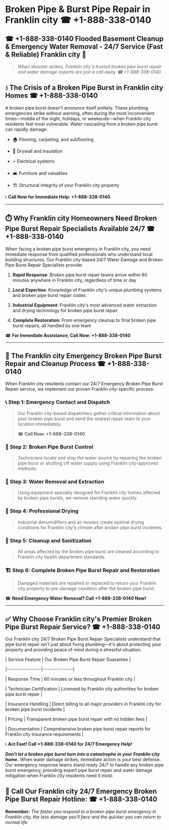 # Broken Pipe & Burst Pipe Repair in Franklin city ☎ +1-888-338-0140  
## ☎ +1-888-338-0140 Flooded Basement Cleanup & Emergency Water Removal - 24/7 Service (Fast & Reliable) Franklin city 🚨  

> *When disaster strikes, Franklin city's trusted broken pipe burst repair and water damage experts are just a call away ☎ +1-888-338-0140*  

## 💧 The Crisis of a Broken Pipe Burst in Franklin city Homes ☎ +1-888-338-0140  

A broken pipe burst doesn't announce itself politely. These plumbing emergencies strike without warning, often during the most inconvenient times—middle of the night, holidays, or weekends—when Franklin city residents feel most vulnerable. Water cascading from a broken pipe burst can rapidly damage:  

* 🏠 Flooring, carpeting, and subflooring  
* 🧱 Drywall and insulation  
* ⚡ Electrical systems  
* 🛋️ Furniture and valuables  
* 🏗️ Structural integrity of your Franklin city property  

📞 **Call Now for Immediate Help: +1-888-338-0140**  

---  

## ⏱️ Why Franklin city Homeowners Need Broken Pipe Burst Repair Specialists Available 24/7 ☎ +1-888-338-0140  

When facing a broken pipe burst emergency in Franklin city, you need immediate response from qualified professionals who understand local building structures. Our Franklin city-based 24/7 Water Damage and Broken Pipe Burst Repair Specialists provide:  

1. **Rapid Response**: Broken pipe burst repair teams arrive within 60 minutes anywhere in Franklin city, regardless of time or day  
2. **Local Expertise**: Knowledge of Franklin city's unique plumbing systems and broken pipe burst repair codes  
3. **Industrial Equipment**: Franklin city's most advanced water extraction and drying technology for broken pipe burst repair  
4. **Complete Restoration**: From emergency cleanup to final broken pipe burst repairs, all handled by one team  

☎ **For Immediate Assistance, Call Now: +1-888-338-0140**  

---  

## 🔧 The Franklin city Emergency Broken Pipe Burst Repair and Cleanup Process ☎ +1-888-338-0140  

When Franklin city residents contact our 24/7 Emergency Broken Pipe Burst Repair service, we implement our proven Franklin city-specific process:  

### 📞 Step 1: Emergency Contact and Dispatch  
> Our Franklin city-based dispatchers gather critical information about your broken pipe burst and send the nearest repair team to your location immediately.  
> ☎ **Call Now: +1-888-338-0140**  

### 🚿 Step 2: Broken Pipe Burst Control  
> Technicians locate and stop the water source by repairing the broken pipe burst or shutting off water supply using Franklin city-approved methods.  

### 🌊 Step 3: Water Removal and Extraction  
> Using equipment specially designed for Franklin city homes affected by broken pipe bursts, we remove standing water quickly.  

### 💨 Step 4: Professional Drying  
> Industrial dehumidifiers and air movers create optimal drying conditions for Franklin city's climate after broken pipe burst incidents.  

### 🧼 Step 5: Cleanup and Sanitization  
> All areas affected by the broken pipe burst are cleaned according to Franklin city health department standards.  

### 🏗️ Step 6: Complete Broken Pipe Burst Repair and Restoration  
> Damaged materials are repaired or replaced to return your Franklin city property to pre-damage condition after the broken pipe burst.  

☎ **Need Emergency Water Removal? Call +1-888-338-0140 Now!**  

---  

## ✅ Why Choose Franklin city's Premier Broken Pipe Burst Repair Service? ☎ +1-888-338-0140  

Our Franklin city 24/7 Broken Pipe Burst Repair Specialists understand that pipe burst repair isn't just about fixing plumbing—it's about protecting your property and providing peace of mind during a stressful situation.  

| Service Feature | Our Broken Pipe Burst Repair Guarantee |  
|-----------------|---------------|  
| Response Time | 60 minutes or less throughout Franklin city |  
| Technician Certification | Licensed by Franklin city authorities for broken pipe burst repair |  
| Insurance Handling | Direct billing to all major providers in Franklin city for broken pipe burst incidents |  
| Pricing | Transparent broken pipe burst repair with no hidden fees |  
| Documentation | Comprehensive broken pipe burst repair reports for Franklin city insurance requirements |  

📞 **Act Fast! Call +1-888-338-0140 for 24/7 Emergency Help!**  

***Don't let a broken pipe burst turn into a catastrophe in your Franklin city home.*** When water damage strikes, immediate action is your best defense. Our emergency response teams stand ready 24/7 to handle any broken pipe burst emergency, providing expert pipe burst repair and water damage mitigation when Franklin city residents need it most.  

## 📱 Call Our Franklin city 24/7 Emergency Broken Pipe Burst Repair Hotline: ☎ +1-888-338-0140  

**Remember**: *The faster you respond to a broken pipe burst emergency in Franklin city, the less damage you'll face and the quicker you can return to normal life.*